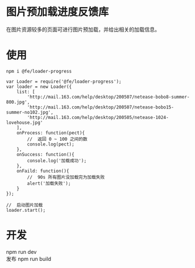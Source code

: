 # 图片预加载进度反馈库

在图片资源较多的页面可进行图片预加载，并给出相关的加载信息。

# 使用

`npm i @fe/loader-progress`


    var Loader = require('@fe/loader-progress');
    var loader = new Loader({
        list: [
            'http://mail.163.com/help/desktop/200507/netease-bobo8-summer-800.jpg',
            'http://mail.163.com/help/desktop/200507/netease-bobo15-summer-no102.jpg',
            'http://mail.163.com/help/desktop/200505/netease-1024-lovehouse.jpg'
        ],
        onProcess: function(pect){
            //  返回 0 ~ 100 之间的数
            console.log(pect);
        },
        onSuccess: function(){
            console.log('加载成功');
        },
        onFaild: function(){
            //  90s 所有图片没加载完为加载失败
            alert('加载失败');
        }
    });

    //  启动图片加载
    loader.start();


# 开发
npm run dev  
发布 npm run build
